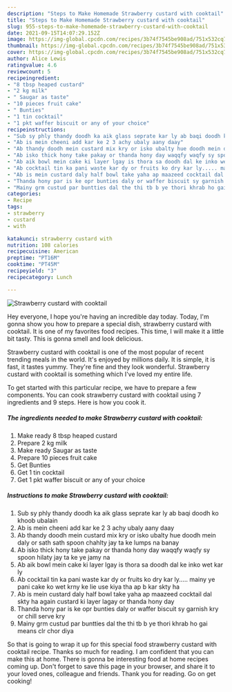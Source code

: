 ```yaml
---
description: "Steps to Make Homemade Strawberry custard with cooktail"
title: "Steps to Make Homemade Strawberry custard with cooktail"
slug: 955-steps-to-make-homemade-strawberry-custard-with-cooktail
date: 2021-09-15T14:07:29.152Z
image: https://img-global.cpcdn.com/recipes/3b74f7545be908ad/751x532cq70/strawberry-custard-with-cooktail-recipe-main-photo.jpg
thumbnail: https://img-global.cpcdn.com/recipes/3b74f7545be908ad/751x532cq70/strawberry-custard-with-cooktail-recipe-main-photo.jpg
cover: https://img-global.cpcdn.com/recipes/3b74f7545be908ad/751x532cq70/strawberry-custard-with-cooktail-recipe-main-photo.jpg
author: Alice Lewis
ratingvalue: 4.6
reviewcount: 5
recipeingredient:
- "8 tbsp heaped custard"
- "2 kg milk"
- " Saugar as taste"
- "10 pieces fruit cake"
- " Bunties"
- "1 tin cocktail"
- "1 pkt waffer biscuit or any of your choice"
recipeinstructions:
- "Sub sy phly thandy doodh ka aik glass seprate kar ly ab baqi doodh ko khoob ubalain"
- "Ab is mein cheeni add kar ke 2 3 achy ubaly aany daay"
- "Ab thandy doodh mein custard mix kry or isko ubalty hue doodh mein daly or sath sath spoon chahlty jay ta ke lumps na banay"
- "Ab isko thick hony take pakay or thanda hony day waqqfy waqfy sy spoon hilaty jay ta ke ye jamy na"
- "Ab aik bowl mein cake ki layer lgay is thora sa doodh dal ke inko wet kar ly"
- "Ab cocktail tin ka pani waste kar dy or fruits ko dry kar ly..... mainy ye pani cake ko wet krny ke lie use kiya tha ap b kar skty ha"
- "Ab is mein custard daly half bowl take yaha ap maazeed cocktail dal skty ha again custard ki layer lagay or thanda hony day"
- "Thanda hony par is ke opr bunties daly or waffer biscuit sy garnish kry or chill serve kry"
- "Mainy grm custud par buntties dal the thi tb b ye thori khrab ho gai means clr chor diya"
categories:
- Recipe
tags:
- strawberry
- custard
- with

katakunci: strawberry custard with 
nutrition: 108 calories
recipecuisine: American
preptime: "PT16M"
cooktime: "PT45M"
recipeyield: "3"
recipecategory: Lunch

---
```



![Strawberry custard with cooktail](https://img-global.cpcdn.com/recipes/3b74f7545be908ad/751x532cq70/strawberry-custard-with-cooktail-recipe-main-photo.jpg)

Hey everyone, I hope you're having an incredible day today. Today, I'm gonna show you how to prepare a special dish, strawberry custard with cooktail. It is one of my favorites food recipes. This time, I will make it a little bit tasty. This is gonna smell and look delicious.

Strawberry custard with cooktail is one of the most popular of recent trending meals in the world. It's enjoyed by millions daily. It is simple, it is fast, it tastes yummy. They're fine and they look wonderful. Strawberry custard with cooktail is something which I've loved my entire life.




To get started with this particular recipe, we have to prepare a few components. You can cook strawberry custard with cooktail using 7 ingredients and 9 steps. Here is how you cook it.

<!--inarticleads1-->

##### The ingredients needed to make Strawberry custard with cooktail:

1. Make ready 8 tbsp heaped custard
1. Prepare 2 kg milk
1. Make ready  Saugar as taste
1. Prepare 10 pieces fruit cake
1. Get  Bunties
1. Get 1 tin cocktail
1. Get 1 pkt waffer biscuit or any of your choice




<!--inarticleads2-->

##### Instructions to make Strawberry custard with cooktail:

1. Sub sy phly thandy doodh ka aik glass seprate kar ly ab baqi doodh ko khoob ubalain
1. Ab is mein cheeni add kar ke 2 3 achy ubaly aany daay
1. Ab thandy doodh mein custard mix kry or isko ubalty hue doodh mein daly or sath sath spoon chahlty jay ta ke lumps na banay
1. Ab isko thick hony take pakay or thanda hony day waqqfy waqfy sy spoon hilaty jay ta ke ye jamy na
1. Ab aik bowl mein cake ki layer lgay is thora sa doodh dal ke inko wet kar ly
1. Ab cocktail tin ka pani waste kar dy or fruits ko dry kar ly..... mainy ye pani cake ko wet krny ke lie use kiya tha ap b kar skty ha
1. Ab is mein custard daly half bowl take yaha ap maazeed cocktail dal skty ha again custard ki layer lagay or thanda hony day
1. Thanda hony par is ke opr bunties daly or waffer biscuit sy garnish kry or chill serve kry
1. Mainy grm custud par buntties dal the thi tb b ye thori khrab ho gai means clr chor diya




So that is going to wrap it up for this special food strawberry custard with cooktail recipe. Thanks so much for reading. I am confident that you can make this at home. There is gonna be interesting food at home recipes coming up. Don't forget to save this page in your browser, and share it to your loved ones, colleague and friends. Thank you for reading. Go on get cooking!
